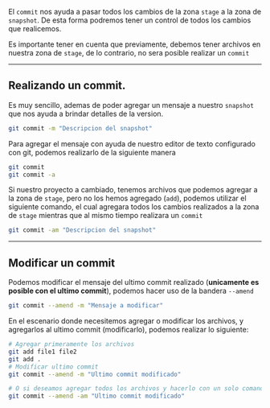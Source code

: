 El `commit` nos ayuda a pasar todos los cambios de la zona `stage` a la zona de `snapshot`.
De esta forma podremos tener un control de todos los cambios que realicemos.

Es importante tener en cuenta que previamente, debemos tener archivos en nuestra zona de `stage`, de lo contrario, no sera posible realizar un `commit`


---

## Realizando un commit.

Es muy sencillo, ademas de poder agregar un mensaje a nuestro `snapshot` que nos ayuda a brindar detalles de la version.

```sh
git commit -m "Descripcion del snapshot"
```

Para agregar el mensaje con ayuda de nuestro editor de texto configurado con git, podemos realizarlo de la siguiente manera

```sh
git commit
git commit -a
```

Si nuestro proyecto a cambiado, tenemos archivos que podemos agregar a la zona de `stage`, pero no los hemos agregado (`add`), podemos utilizar el siguiente comando, el cual agregara todos los cambios realizados a la zona de `stage` mientras que al mismo tiempo realizara un `commit`

```sh
git commit -am "Descripcion del snapshot"
```


---

## Modificar un commit

Podemos modificar el mensaje del ultimo commit realizado (**unicamente es posible con el ultimo commit**), podemos hacer uso de la bandera `--amend`

```sh
git commit --amend -m "Mensaje a modificar"
```

En el escenario donde necesitemos agregar o modificar los archivos, y agregarlos al ultimo commit (modificarlo), podemos realizar lo siguiente:

```sh
# Agregar primeramente los archivos
git add file1 file2
git add .
# Modificar ultimo commit
git commit --amend -m "Ultimo commit modificado"

# O si deseamos agregar todos los archivos y hacerlo con un solo comando
git commit --amend -am "Ultimo commit modificado"
```
